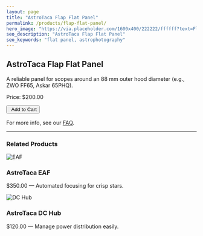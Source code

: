```yaml
---
layout: page
title: "AstroTaca Flap Flat Panel"
permalink: /products/flap-flat-panel/
hero_image: "https://via.placeholder.com/1600x400/222222/ffffff?text=Flap+Flat+Panel"
seo_description: "AstroTaca Flap Flat Panel"
seo_keywords: "flat panel, astrophotography"
---
```


<h2>AstroTaca Flap Flat Panel</h2>
<p>
  A reliable panel for scopes around an 88&nbsp;mm outer hood diameter 
  (e.g., ZWO FF65, Askar 65PHQ).
</p>

<p>Price: $200.00</p>

<form target="paypal" action="https://www.paypal.com/cgi-bin/webscr" method="post">
  <input type="hidden" name="cmd" value="_cart">
  <input type="hidden" name="business" value="YOUR_PAYPAL_EMAIL@domain.com">
  <input type="hidden" name="item_name" value="AstroTaca Flap Flat Panel">
  <input type="hidden" name="amount" value="200.00">
  <input type="hidden" name="currency_code" value="USD">
  <input type="hidden" name="add" value="1">
  <input type="hidden" name="shipping" value="10.00">
  <button class="paypal-button">
    <i class="fab fa-paypal" style="margin-right:5px;"></i>Add to Cart
  </button>
</form>

<p style="margin-top:1rem;">For more info, see our <a href="/faq/">FAQ</a>.</p>

<hr>
<!-- No mention of reviews -->

<h3>Related Products</h3>
<!-- A .card-grid with consistent sizing -->
<div class="card-grid" style="max-width:1200px; margin:0 auto; grid-template-columns: repeat(auto-fill, minmax(280px,1fr));">
  <a href="/products/eaf/" class="card" style="text-decoration:none;">
    <img src="https://via.placeholder.com/600x400/333333/ffffff?text=EAF" alt="EAF">
    <div class="card-content">
      <h3>AstroTaca EAF</h3>
      <p>$350.00 &mdash; Automated focusing for crisp stars.</p>
    </div>
  </a>
  <a href="/products/dc-hub/" class="card" style="text-decoration:none;">
    <img src="https://via.placeholder.com/600x400/444444/ffffff?text=DC+Hub" alt="DC Hub">
    <div class="card-content">
      <h3>AstroTaca DC Hub</h3>
      <p>$120.00 &mdash; Manage power distribution easily.</p>
    </div>
  </a>
</div>

